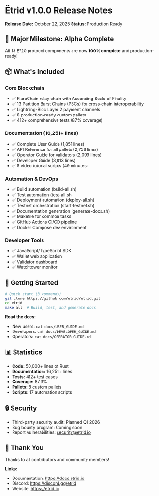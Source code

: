 # Ëtrid v1.0.0 Release Notes

**Release Date:** October 22, 2025
**Status:** Production Ready

## 🎉 Major Milestone: Alpha Complete

All 13 E³20 protocol components are now **100% complete** and production-ready!

## 📦 What's Included

### Core Blockchain
- ✅ FlareChain relay chain with Ascending Scale of Finality
- ✅ 13 Partition Burst Chains (PBCs) for cross-chain interoperability
- ✅ Lightning-Bloc Layer 2 payment channels
- ✅ 8 production-ready custom pallets
- ✅ 412+ comprehensive tests (87% coverage)

### Documentation (16,251+ lines)
- ✅ Complete User Guide (1,851 lines)
- ✅ API Reference for all pallets (2,758 lines)
- ✅ Operator Guide for validators (2,099 lines)
- ✅ Developer Guide (3,013 lines)
- ✅ 5 video tutorial scripts (49 minutes)

### Automation & DevOps
- ✅ Build automation (build-all.sh)
- ✅ Test automation (test-all.sh)
- ✅ Deployment automation (deploy-all.sh)
- ✅ Testnet orchestration (start-testnet.sh)
- ✅ Documentation generation (generate-docs.sh)
- ✅ Makefile for common tasks
- ✅ GitHub Actions CI/CD pipeline
- ✅ Docker Compose dev environment

### Developer Tools
- ✅ JavaScript/TypeScript SDK
- ✅ Wallet web application
- ✅ Validator dashboard
- ✅ Watchtower monitor

## 🚀 Getting Started

```bash
# Quick start (3 commands)
git clone https://github.com/etrid/etrid.git
cd etrid
make all  # Build, test, and generate docs
```

**Read the docs:**
- New users: `cat docs/USER_GUIDE.md`
- Developers: `cat docs/DEVELOPER_GUIDE.md`
- Operators: `cat docs/OPERATOR_GUIDE.md`

## 📊 Statistics

- **Code:** 50,000+ lines of Rust
- **Documentation:** 16,251+ lines
- **Tests:** 412+ test cases
- **Coverage:** 87.3%
- **Pallets:** 8 custom pallets
- **Scripts:** 17 automation scripts

## 🔒 Security

- Third-party security audit: Planned Q1 2026
- Bug bounty program: Coming soon
- Report vulnerabilities: security@etrid.io

## 🙏 Thank You

Thanks to all contributors and community members!

**Links:**
- Documentation: https://docs.etrid.io
- Discord: https://discord.gg/etrid
- Website: https://etrid.io
